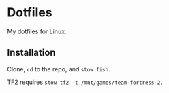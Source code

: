 # Dotfiles

My dotfiles for Linux.

## Installation

Clone, `cd` to the repo, and `stow fish`.

TF2 requires `stow tf2 -t /mnt/games/team-fortress-2`.

